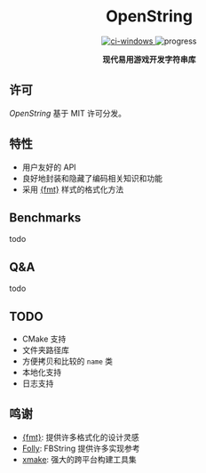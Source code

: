 <div align="center">
  <h1>OpenString</h1>
    <div>
      <a href="https://github.com/1762757171/OpenString/actions/workflows/windows.yml">
        <img src="https://github.com/1762757171/OpenString/actions/workflows/windows.yml/badge.svg" alt="ci-windows" />
      </a>
      <a>
        <img src="https://img.shields.io/badge/progress-15%25-yellow" alt="progress" />
      </a>
    </div>

  <b>现代易用游戏开发字符串库</b><br/>
</div>

## 许可

*OpenString* 基于 MIT 许可分发。

## 特性

- 用户友好的 API
- 良好地封装和隐藏了编码相关知识和功能
- 采用 [{fmt}](https://fmt.dev/latest/index.html) 样式的格式化方法

## Benchmarks

todo

## Q&A

todo

## TODO

- CMake 支持
- 文件夹路径库
- 方便拷贝和比较的 ``name`` 类
- 本地化支持
- 日志支持

## 鸣谢

- [{fmt}](https://github.com/fmtlib/fmt): 提供许多格式化的设计灵感
- [Folly](https://github.com/facebook/folly): FBString 提供许多实现参考
- [xmake](https://github.com/xmake-io/xmake): 强大的跨平台构建工具集
